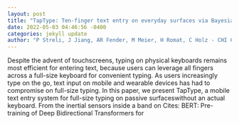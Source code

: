 ```yaml
--- 
layout: post 
title: "TapType: Ten-finger text entry on everyday surfaces via Bayesian inference" 
date: 2022-05-03 04:46:56 -0400 
categories: jekyll update 
author: "P Streli, J Jiang, AR Fender, M Meier, H Romat, C Holz - CHI Conference on Human , 2022" 
--- 
```

Despite the advent of touchscreens, typing on physical keyboards remains most efficient for entering text, because users can leverage all fingers across a full-size keyboard for convenient typing. As users increasingly type on the go, text input on mobile and wearable devices has had to compromise on full-size typing. In this paper, we present TapType, a mobile text entry system for full-size typing on passive surfaceswithout an actual keyboard. From the inertial sensors inside a band on Cites: BERT: Pre-training of Deep Bidirectional Transformers for